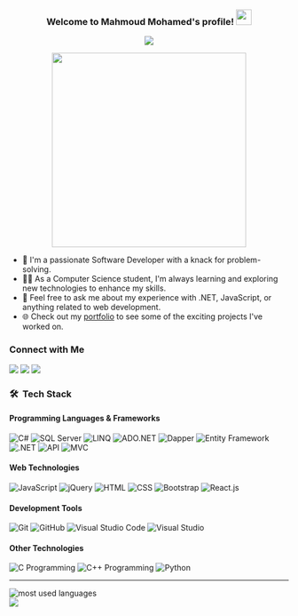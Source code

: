 

<h3 align="center">
  Welcome to Mahmoud Mohamed's profile!
  <img src="https://media.giphy.com/media/hvRJCLFzcasrR4ia7z/giphy.gif" width="28">
</h3>


<p align="center">
  <a href="https://github.com/DenverCoder1/readme-typing-svg"><img src="https://readme-typing-svg.herokuapp.com/?lines=Full-stack%20web%20developer;Always%20learning%20new%20things&font=Fira%20Code&center=true&width=440&height=45&color=f75c7e&vCenter=true&size=22"></a>
</p> 

<p align="center">
  <img width="350" src="https://user-images.githubusercontent.com/74038190/212750672-2f3f2b50-c84f-4ed8-a60a-849ae69ff9df.gif">
</p>


- 🏢 I'm a passionate Software Developer with a knack for problem-solving.
- 👨‍💻 As a Computer Science student, I'm always learning and exploring new technologies to enhance my skills.
- 💬 Feel free to ask me about my experience with .NET, JavaScript, or anything related to web development.
- 🌐 Check out my [portfolio](https://m7-trojan.github.io/Mahmoud-Mohammad/) to see some of the exciting projects I've worked on.


### Connect with Me

<a href="https://linkedin.com/in/mahmoud-mohamed-abd" target="_blank"><img src="https://img.shields.io/badge/-Mahmoud%20Mohamed-0077B5?style=for-the-badge&logo=Linkedin&logoColor=white"/></a>
<a href="https://wa.link/nx3m8s" target="_blank"><img src="https://img.shields.io/badge/-Mahmoud%20Mohamed-0077B5?style=for-the-badge&logo=WhatsApp&logoColor=white"/></a>
<a href="https://t.me/mattar74" target="_blank"><img src="https://img.shields.io/badge/-Mahmoud%20Mohamed-0077B5?style=for-the-badge&logo=Telegram&logoColor=white"/></a>


### 🛠 &nbsp;Tech Stack

#### Programming Languages & Frameworks
![C#](https://img.shields.io/badge/-C%23-239120?style=flat&logo=c-sharp&logoColor=white)
![SQL Server](https://img.shields.io/badge/-SQL%20Server-CC2927?style=flat&logo=microsoft-sql-server&logoColor=white)
![LINQ](https://img.shields.io/badge/-LINQ-82329E?style=flat)
![ADO.NET](https://img.shields.io/badge/-ADO.NET-512BD4?style=flat&logo=.net&logoColor=white)
![Dapper](https://img.shields.io/badge/-Dapper-1C2833?style=flat&logo=nuget&logoColor=white)
![Entity Framework](https://img.shields.io/badge/-Entity%20Framework-512BD4?style=flat&logo=.net&logoColor=white)
![.NET](https://img.shields.io/badge/-.NET-512BD4?style=flat&logo=.net&logoColor=white)
![API](https://img.shields.io/badge/-API-2C3E50?style=flat)
![MVC](https://img.shields.io/badge/-MVC-3498DB?style=flat&logo=asp.net&logoColor=white)

#### Web Technologies
![JavaScript](https://img.shields.io/badge/-JavaScript-05122A?style=flat&logo=javascript)
![jQuery](https://img.shields.io/badge/-jQuery-0769AD?style=flat&logo=jquery&logoColor=white)
![HTML](https://img.shields.io/badge/-HTML-05122A?style=flat&logo=HTML5)
![CSS](https://img.shields.io/badge/-CSS-05122A?style=flat&logo=CSS3&logoColor=1572B6)
![Bootstrap](https://img.shields.io/badge/-Bootstrap-05122A?style=flat&logo=bootstrap&logoColor=563D7C)
![React.js](https://img.shields.io/badge/-React-05122A?style=flat&logo=react)

#### Development Tools
![Git](https://img.shields.io/badge/-Git-05122A?style=flat&logo=git)
![GitHub](https://img.shields.io/badge/-GitHub-05122A?style=flat&logo=github)
![Visual Studio Code](https://img.shields.io/badge/-Visual%20Studio%20Code-05122A?style=flat&logo=visual-studio-code&logoColor=007ACC)
![Visual Studio](https://img.shields.io/badge/-Visual%20Studio-5C2D91?style=flat&logo=visual-studio&logoColor=white)

#### Other Technologies
![C Programming](https://img.shields.io/badge/-C%20-00599C?style=flat&logo=c&logoColor=white)
![C++ Programming](https://img.shields.io/badge/-C%2B%2B%20-00599C?style=flat&logo=c%2B%2B&logoColor=white)
![Python](https://img.shields.io/badge/-Python%20-05122A?style=flat&logo=python)


---

<img align="left" src="https://github-readme-stats.vercel.app/api/top-langs?username=M7-TROJAN&show_icons=true&locale=en&layout=compact&theme=radical" alt="most used languages" />
<br>
<a href="https://komarev.com/ghpvc/?username=mattar740&style=for-the-badge">
    <img src="https://komarev.com/ghpvc/?username=mattar740&style=for-the-badge">
</a>

